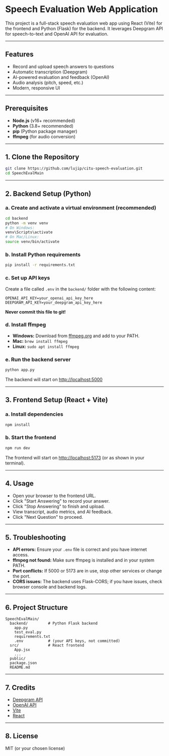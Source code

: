 # Speech Evaluation Web Application

This project is a full-stack speech evaluation web app using React (Vite) for the frontend and Python (Flask) for the backend. It leverages Deepgram API for speech-to-text and OpenAI API for evaluation.

---

## Features
- Record and upload speech answers to questions
- Automatic transcription (Deepgram)
- AI-powered evaluation and feedback (OpenAI)
- Audio analysis (pitch, speed, etc.)
- Modern, responsive UI

---

## Prerequisites
- **Node.js** (v16+ recommended)
- **Python** (3.8+ recommended)
- **pip** (Python package manager)
- **ffmpeg** (for audio conversion)

---

## 1. Clone the Repository
```sh
git clone https://github.com/lujip/citu-speech-evaluation.git
cd SpeechEvalMain
```

---

## 2. Backend Setup (Python)

### a. Create and activate a virtual environment (recommended)
```sh
cd backend
python -m venv venv
# On Windows:
venv\Scripts\activate
# On Mac/Linux:
source venv/bin/activate
```

### b. Install Python requirements
```sh
pip install -r requirements.txt
```

### c. Set up API keys
Create a file called `.env` in the `backend/` folder with the following content:
```
OPENAI_API_KEY=your_openai_api_key_here
DEEPGRAM_API_KEY=your_deepgram_api_key_here
```
**Never commit this file to git!**

### d. Install ffmpeg
- **Windows:** Download from [ffmpeg.org](https://ffmpeg.org/download.html) and add to your PATH.
- **Mac:** `brew install ffmpeg`
- **Linux:** `sudo apt install ffmpeg`

### e. Run the backend server
```sh
python app.py
```
The backend will start on [http://localhost:5000](http://localhost:5000)

---

## 3. Frontend Setup (React + Vite)

### a. Install dependencies
```sh
npm install
```

### b. Start the frontend
```sh
npm run dev
```
The frontend will start on [http://localhost:5173](http://localhost:5173) (or as shown in your terminal).

---

## 4. Usage
- Open your browser to the frontend URL.
- Click "Start Answering" to record your answer.
- Click "Stop Answering" to finish and upload.
- View transcript, audio metrics, and AI feedback.
- Click "Next Question" to proceed.

---

## 5. Troubleshooting
- **API errors:** Ensure your `.env` file is correct and you have internet access.
- **ffmpeg not found:** Make sure ffmpeg is installed and in your system PATH.
- **Port conflicts:** If 5000 or 5173 are in use, stop other services or change the port.
- **CORS issues:** The backend uses Flask-CORS; if you have issues, check browser console and backend logs.

---

## 6. Project Structure
```
SpeechEvalMain/
  backend/         # Python Flask backend
    app.py
    test_eval.py
    requirements.txt
    .env           # (your API keys, not committed)
  src/             # React frontend
    App.jsx
    ...
  public/
  package.json
  README.md
```

---

## 7. Credits
- [Deepgram API](https://deepgram.com/)
- [OpenAI API](https://openai.com/)
- [Vite](https://vitejs.dev/)
- [React](https://react.dev/)

---

## 8. License
MIT (or your chosen license)
